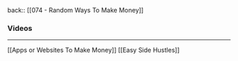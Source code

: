 back:: [[074 - Random Ways To Make Money]]


### Videos
---
[[Apps or Websites To Make Money]]
[[Easy Side Hustles]]
